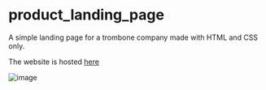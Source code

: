 # product_landing_page
A simple landing page for a trombone company made with HTML and CSS only.

The website is hosted [here](super-cool-product-landing-page.netlify.app)

![image](https://user-images.githubusercontent.com/69646100/155447625-4db45595-0a63-4b6f-a563-12798a080b21.png)
